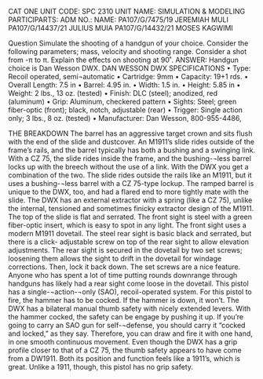 CAT ONE
UNIT CODE: SPC 2310
UNIT NAME: SIMULATION & MODELING
PARTICIPARTS:
ADM NO.:                               NAME:
PA107/G/7475/19         JEREMIAH MULI
PA107/G/14437/21       JULIUS MUIA
PA107/G/14432/21       MOSES KAGWIMI


Question
Simulate the shooting of a handgun of your choice. Consider the following parameters; mass, velocity and shooting range. Consider a shot from -π to π. Explain the effects on shooting at 90˚.
ANSWER:
Handgun choice is Dan Wesson DWX.
DAN WESSON DWX SPECIFICATIONS
•	Type: Recoil operated, semi¬automatic
•	Cartridge: 9mm
•	Capacity: 19+1 rds. 
•	Overall Length: 7.5 in
•	Barrel: 4.95 in.
•	Width: 1.5 in.
•	Height: 5.85 in
•	Weight: 2 lbs., 13 oz. (tested)
•	Finish: DLC (steel); anodized, red (aluminum)
•	Grip: Aluminum, checkered pattern
•	Sights: Steel; green fiber-optic (front); black, notch, adjustable (rear)
•	Trigger: Single action only; 3 lbs., 8 oz. (tested)
•	Manufacturer: Dan Wesson, 800-955-4486,











THE BREAKDOWN
The barrel has an aggressive target crown and sits flush with the end of the slide and dustcover. An M1911’s slide rides outside of the frame’s rails, and the barrel typically has both a bushing and a swinging link. With a CZ 75, the slide rides inside the frame, and the bushing-¬less barrel locks up with the breech without the use of a link. With the DWX you get a combination of the two. The slide rides outside the rails like an M1911, but it uses a bushing-¬less barrel with a CZ 75-type lockup. The ramped barrel is unique to the DWX, too, and had a flared end to more tightly mate with the slide. The DWX has an external extractor with a spring (like a CZ 75), unlike the internal, tensioned and sometimes finicky extractor design of the M1911.
The top of the slide is flat and serrated. The front sight is steel with a green fiber-optic insert, which is easy to spot in any light. The front sight uses a modern M1911 dovetail. The steel rear sight is basic black and serrated, but there is a click-
adjustable screw on top of the rear sight to allow elevation adjustments. The rear sight is secured in the dovetail by two set screws; loosening them allows the sight to drift in the dovetail for windage corrections. Then, lock it back down. The set screws are a nice feature. Anyone who has spent a lot of time putting rounds downrange through handguns has likely had a rear sight come loose in the dovetail.
This pistol has a single-¬action-¬only (SAO), recoil-operated system. For this pistol to fire, the hammer has to be cocked. If the hammer is down, it won’t. The DWX has a bilateral manual thumb safety with nicely extended levers. With the hammer cocked, the safety can be engage by pushing it up. If you’re going to carry an SAO gun for self-¬defense, you should carry it “cocked and locked,” as they say. Therefore, you can draw and fire it with one hand, in one smooth continuous movement. Even though the DWX has a grip profile closer to that of a CZ 75, the thumb safety appears to have come from a DW1911. Both its position and function feels like a 1911’s, which is great. Unlike a 1911, though, this pistol has no grip safety.

